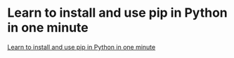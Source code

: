 # Learn to install and use pip in Python in one minute
[Learn to install and use pip in Python in one minute](https://aiwithcloud.com/2022/09/15/learn_to_install_and_use_pip_in_python_in_one_minute/)
